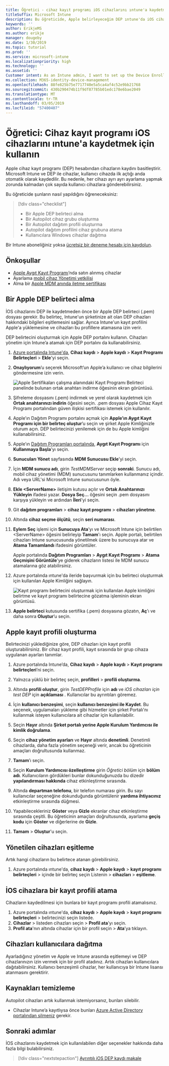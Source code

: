 ```yaml
---
title: Öğretici - cihaz kayıt programı iOS cihazlarını ıntune'a kaydetmek için kullanma
titleSuffix: Microsoft Intune
description: Bu öğreticide, Apple belirleyeceğim DEP ıntune'da iOS cihazlarını kaydetmek için.
keywords: ''
author: ErikjeMS
ms.author: erikje
manager: dougeby
ms.date: 1/30/2019
ms.topic: tutorial
ms.prod: ''
ms.service: microsoft-intune
ms.localizationpriority: high
ms.technology: ''
ms.assetid: ''
Customer intent: As an Intune admin, I want to set up the Device Enrollment Program so that users can automatically enroll in Intune.
ms.collection: M365-identity-device-management
ms.openlocfilehash: 88fe825b75e7717740e5a5ca4af4c52e9bb21768
ms.sourcegitcommit: 430b290474b11f9df87785b01edc178e6bae2049
ms.translationtype: MT
ms.contentlocale: tr-TR
ms.lasthandoff: 03/05/2019
ms.locfileid: "57400407"
---
```

# <a name="tutorial-use-the-device-enrollment-program-to-enroll-ios-devices-in-intune"></a>Öğretici: Cihaz kayıt programı iOS cihazlarını ıntune'a kaydetmek için kullanın
Apple cihaz kayıt programı (DEP) hesabından cihazların kaydını basitleştirir. Microsoft Intune ve DEP ile cihazlar, kullanıcı cihazda ilk açtığı anda otomatik olarak kaydedilir. Bu nedenle, her cihazı ayrı ayrı ayarlama yapmak zorunda kalmadan çok sayıda kullanıcı cihazlara gönderebilirsiniz. 

Bu öğreticide şunların nasıl yapıldığını öğreneceksiniz:
> [!div class="checklist"]
> * Bir Apple DEP belirteci alma
> * Bir Autopilot cihaz grubu oluşturma
> * Bir Autopilot dağıtım profili oluşturma
> * Autopilot dağıtım profilini cihaz grubuna atama
> * Kullanıcılara Windows cihazlar dağıtma

Bir Intune aboneliğiniz yoksa [ücretsiz bir deneme hesabı için kaydolun](free-trial-sign-up.md).

## <a name="prerequisites"></a>Önkoşullar
- [Apple Aygıt Kayıt Programı](http://deploy.apple.com)’nda satın alınmış cihazlar
- Ayarlama [mobil cihaz Yönetimi yetkilisi](mdm-authority-set.md)
- Alma bir [Apple MDM anında iletme sertifikası](apple-mdm-push-certificate-get.md)

## <a name="get-an-apple-dep-token"></a>Bir Apple DEP belirteci alma
İOS cihazlarını DEP ile kaydetmeden önce bir Apple DEP belirteci (.pem) dosyası gerekir. Bu belirteç, Intune'un şirketinize ait olan DEP cihazları hakkındaki bilgileri eşitlemesini sağlar. Ayrıca Intune'un kayıt profilini Apple'a yüklemesine ve cihazları bu profillere atamasına izin verir.

DEP belirtecini oluşturmak için Apple DEP portalını kullanın. Cihazları yönetim için Intune’a atamak için DEP portalını da kullanabilirsiniz.

1. [Azure portalında Intune'da](https://aka.ms/intuneportal), **Cihaz kaydı** > **Apple kaydı** > **Kayıt Programı Belirteçleri** > **Ekle**'yi seçin.

2. **Onaylıyorum**’u seçerek Microsoft’un Apple’a kullanıcı ve cihaz bilgilerini göndermesine izin verin.

   ![Apple Sertifikaları çalışma alanındaki Kayıt Programı Belirteci panelinde bulunan ortak anahtarı indirme öğesinin ekran görüntüsü.](./media/device-enrollment-program-enroll-ios-newui/add-enrollment-program-token-pane.png)

3. Şifreleme dosyasını (.pem) indirmek ve yerel olarak kaydetmek için **Ortak anahtarınızı indirin** öğesini seçin. .pem dosyası Apple Cihaz Kayıt Programı portalından güven ilişkisi sertifikası istemek için kullanılır.

4. Apple’ın Dağıtım Programı portalını açmak için **Apple’ın Aygıt Kayıt Programı için bir belirteç oluştur**’u seçin ve şirket Apple Kimliğinizle oturum açın. DEP belirtecinizi yenilemek için de bu Apple kimliğini kullanabilirsiniz.

5.  Apple’ın [Dağıtım Programları portalında](https://deploy.apple.com), **Aygıt Kayıt Programı** için **Kullanmaya Başla**’yı seçin.

4. **Sunucuları Yönet** sayfasında **MDM Sunucusu Ekle**’yi seçin.

5. İçin **MDM sunucu adı**, girin *TestMDMServer* seçip **sonraki**. Sunucu adı, mobil cihaz yönetimi (MDM) sunucusunu tanımlarken kullanmanız içindir. Adı veya URL'si Microsoft Intune sunucusunun öyle.

6. **Ekle &lt;ServerName&gt;** iletişim kutusu açılır ve **Ortak Anahtarınızı Yükleyin** ifadesi yazar. **Dosya Seç…** öğesini seçin .pem dosyasını karşıya yükleyin ve ardından **İleri**'yi seçin.

6. Git **dağıtım programları** > **cihaz kayıt programı** > **cihazları yönetme**.
7. Altında **cihaz seçme ölçütü**, seçin **seri numarası**. <!--ask Tiffany about this-->

8. **Eylem Seç** işlemi için **Sunucuya Ata**’yı ve Microsoft Intune için belirtilen &lt;ServerName&gt; öğesini belirleyip **Tamam**'ı seçin. Apple portalı, belirtilen cihazları Intune sunucusunda yönetilmek üzere bu sunucuya atar ve **Atama Tamamlandı** ifadesini görüntüler.

   Apple portalında **Dağıtım Programları** &gt; **Aygıt Kayıt Programı** &gt; **Atama Geçmişini Görüntüle**’ye giderek cihazların listesi ile MDM sunucu atamalarına göz atabilirsiniz.

9. Azure portalında ıntune'da ileride başvurmak için bu belirteci oluşturmak için kullanılan Apple Kimliğini sağlayın.

    ![Kayıt programı belirtecini oluşturmak için kullanılan Apple kimliğini belirtme ve kayıt programı belirtecine gözatma işleminin ekran görüntüsü.](./media/device-enrollment-program-enroll-ios/image03.png)

10. **Apple belirteci** kutusunda sertifika (.pem) dosyasına gözatın, **Aç**’ı ve daha sonra **Oluştur**’u seçin. 

## <a name="create-an-apple-enrollment-profile"></a>Apple kayıt profili oluşturma
Belirtecinizi yüklediğinize göre, DEP cihazları için kayıt profili oluşturabilirsiniz. Bir cihaz kayıt profili, kayıt sırasında bir grup cihaza uygulanan ayarları tanımlar.

1. Azure portalında Intune’da, **Cihaz kaydı** > **Apple kaydı** > **Kayıt programı belirteçleri**’ni seçin.

2. Yalnızca yüklü bir belirteç seçin, **profilleri** > **profili oluşturma**.

3. Altında **profili oluştur**, girin *TestDEPProfile* için **adı** ve *iOS cihazları için test DEP* için **açıklaması** . Kullanıcılar bu ayrıntıları göremez.

4. İçin **kullanıcı benzeşimi**, seçin **kullanıcı benzeşimi ile Kaydet**. Bu seçenek, uygulamaları yükleme gibi hizmetler için şirket Portalı'nı kullanmak isteyen kullanıcılara ait cihazlar için kullanılabilir.

5. Seçin **Hayır** altında **Şirket portalı yerine Apple Kurulum Yardımcısı ile kimlik doğrulama**.

6. Seçin **cihaz yönetim ayarları** ve **Hayır** altında **denetimli**. Denetimli cihazlarda, daha fazla yönetim seçeneği verir, ancak bu öğreticinin amaçları doğrultusunda kullanmaz.

7. **Tamam**’ı seçin.

8. Seçin **Kurulum Yardımcısı özelleştirme** girin *Öğretici bölüm* için **bölüm adı**. Kullanıcıların gördükleri bunlar dokunduğunuzda bu dizedir **yapılandırması hakkında** cihaz etkinleştirme sırasında.

9. Altında **departman telefonu**, bir telefon numarası girin. Bu sayı kullanıcılar seçeneğine dokunduğunda görüntülenir **yardıma ihtiyacınız** etkinleştirme sırasında düğmesi.

10. Yapabilecekleriniz **Göster** veya **Gizle** ekranlar cihaz etkinleştirme sırasında çeşitli. Bu öğreticinin amaçları doğrultusunda, ayarlama **geçiş kodu** için **Göster** ve diğerlerine de **Gizle**.

11. **Tamam** > **Oluştur**'u seçin.

## <a name="sync-managed-devices"></a>Yönetilen cihazları eşitleme

Artık hangi cihazların bu belirtece atanan görebilirsiniz.

1. Azure portalında ıntune'da, **cihaz kaydı** > **Apple kaydı** > **kayıt programı belirteçleri** > içinde bir belirteç seçin Listenin > **cihazları** > **eşitleme**.

## <a name="assign-an-enrollment-profile-to-ios-devices"></a>İOS cihazlara bir kayıt profili atama

Cihazların kaydedilmesi için bunlara bir kayıt programı profili atamalısınız.

1. Azure portalında ıntune'da, **cihaz kaydı** > **Apple kaydı** > **kayıt programı belirteçleri** > belirtecinizi seçin listede.
2. **Cihazlar** > listeden cihazları seçin > **Profil ata**’yı seçin.
3. **Profil ata**'nın altında cihazlar için bir profil seçin > **Ata**’ya tıklayın.

## <a name="distribute-devices-to-users"></a>Cihazları kullanıcılara dağıtma

Ayarladığınız yönetim ve Apple ve Intune arasında eşitlemeyi ve DEP cihazlarınızın izin vermek için bir profil atadınız. Artık cihazları kullanıcılara dağıtabilirsiniz. Kullanıcı benzeşimli cihazlar, her kullanıcıya bir Intune lisansı atanmasını gerektirir.

## <a name="clean-up-resources"></a>Kaynakları temizleme

Autopilot cihazları artık kullanmak istemiyorsanız, bunları silebilir.

- Cihazlar Intune’a kayıtlıysa önce bunları [Azure Active Directory portalından silmeniz](devices-wipe.md#delete-devices-from-the-azure-active-directory-portal) gerekir.

<!--ask tiffany how to do this-->

## <a name="next-steps"></a>Sonraki adımlar

İOS cihazlarını kaydetmek için kullanılabilen diğer seçenekler hakkında daha fazla bilgi bulabilirsiniz.

> [!div class="nextstepaction"]
> [Ayrıntılı iOS DEP kaydı makale](device-enrollment-program-enroll-ios.md)
